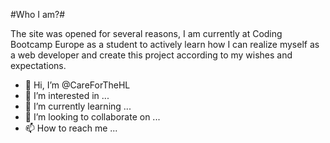 #Who I am?#

The site was opened for several reasons, I am currently at Coding Bootcamp Europe as a student to actively learn how I can realize myself as a web developer and create this project according to my wishes and expectations.

- 👋 Hi, I’m @CareForTheHL
- 👀 I’m interested in ...
- 🌱 I’m currently learning ...
- 💞️ I’m looking to collaborate on ...
- 📫 How to reach me ...

<!---
CareForTheHL/CareForTheHL is a ✨ special ✨ repository because its `README.md` (this file) appears on your GitHub profile.
You can click the Preview link to take a look at your changes.
--->
